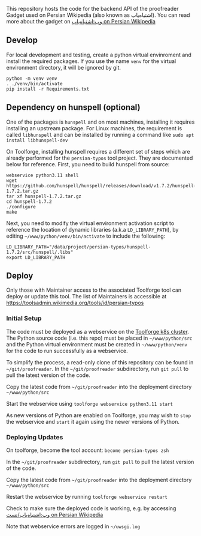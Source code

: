 This repository hosts the code for the backend API of the proofreader Gadget used on Persian Wikipedia (also known as اشتباه‌یاب). You can read more about the gadget on [وپ:اشتباه‌یاب on Persian Wikipedia](https://fa.wikipedia.org/wiki/ویکی‌پدیا:اشتباه‌یاب)

## Develop

For local development and testing, create a python virtual envinroment and install the required packages. If you use the name `venv` for the virtual environment directory, it will be ignored by git.

```
python -m venv venv
. ./venv/bin/activate
pip install -r Requirements.txt
```

## Dependency on hunspell (optional)

One of the packages is `hunspell` and on most machines, installing it requires installing an upstream package. For Linux machines, the requirement is called `libhunspell` and can be installed by running a command like `sudo apt install libhunspell-dev`

On Toolforge, installing hunspell requires a different set of steps which are already performed for the `persian-typos` tool project. They are documented below for reference. First, you need to build hunspell from source:

```
webservice python3.11 shell
wget https://github.com/hunspell/hunspell/releases/download/v1.7.2/hunspell-1.7.2.tar.gz
tar xf hunspell-1.7.2.tar.gz
cd hunspell-1.7.2
./configure
make
```

Next, you need to modify the virtual environment activation script to reference the location of dynamic libraries (a.k.a `LD_LIBRARY_PATH`), by editing `~/www/python/venv/bin/activate` to include the following:

```
LD_LIBRARY_PATH="/data/project/persian-typos/hunspell-1.7.2/src/hunspell/.libs"
export LD_LIBRARY_PATH
```

## Deploy

Only those with Maintainer access to the associated Toolforge tool can deploy or update this tool. The list of Maintainers is accessible at https://toolsadmin.wikimedia.org/tools/id/persian-typos

### Initial Setup

The code must be deployed as a webservice on the [Toolforge k8s cluster](https://wikitech.wikimedia.org/wiki/Help:Toolforge/Kubernetes). The Python source code (i.e. this repo) must be placed in `~/www/python/src` and the Python virtual environment must be created in `~/www/python/venv` for the code to run successfully as a webservice.

To simplify the process, a read-only clone of this repository can be found in `~/git/proofreader`. In the `~/git/proofreader` subdirectory, run `git pull` to pull the latest version of the code.

Copy the latest code from `~/git/proofreader` into the deployment directory `~/www/python/src`

Start the webservice using `toolforge webservice python3.11 start`

As new versions of Python are enabled on Toolforge, you may wish to `stop` the webservice and `start` it again using the newer versions of Python.

### Deploying Updates

On toolforge, become the tool account: `become persian-typos zsh`

In the `~/git/proofreader` subdirectory, run `git pull` to pull the latest version of the code.

Copy the latest code from `~/git/proofreader` into the deployment directory `~/www/python/src`

Restart the webservice by running `toolforge webservice restart`

Check to make sure the deployed code is working, e.g. by accessing [وپ:اشتباه‌یاب/تست on Persian Wikipedia](https://persian-typos.toolforge.org/check/وپ:اشتباه‌یاب/تست)

Note that webservice errors are logged in `~/uwsgi.log`
